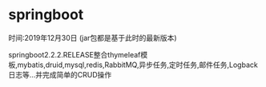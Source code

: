 # springboot



时间:2019年12月30日	(jar包都是基于此时的最新版本)

springboot2.2.2.RELEASE整合thymeleaf模板,mybatis,druid,mysql,redis,RabbitMQ,异步任务,定时任务,邮件任务,Logback日志等...并完成简单的CRUD操作

